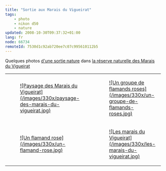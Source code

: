 ```yaml
---
title: "Sortie aux Marais du Vigueirat"
tags:
    - photo
    - nikon d50
    - nature
updated: 2008-10-30T09:37:32+01:00
lang: fr
node: 66734
remoteId: 7530d1c92ab720ee7c07c995610112b5
---
```


Quelques photos [d'une sortie nature](http://www.marais-vigueirat.reserves-naturelles.org/pages/page3.htm#DF9702) dans [la réserve naturelle des Marais du Vigueirat](http://www.marais-vigueirat.reserves-naturelles.org/)

<table class="table-centre"><tr><td><figure class="object-center"><a href="/images/paysage-des-marais-du-vigueirat.jpg">![Paysage des Marais du Vigueirat](/images/330x/paysage-des-marais-du-vigueirat.jpg)
</a></figure></td>
<td><figure class="object-center"><a href="/images/un-groupe-de-flamands-roses.jpg">![Un groupe de flamands roses](/images/330x/un-groupe-de-flamands-roses.jpg)
</a></figure></td>
</tr>
<tr><td><figure class="object-center"><a href="/images/un-flamand-rose.jpg">![Un flamand rose](/images/330x/un-flamand-rose.jpg)
</a></figure></td>
<td><figure class="object-center"><a href="/images/les-marais-du-vigueirat.jpg">![Les marais du Vigueirat](/images/330x/les-marais-du-vigueirat.jpg)
</a></figure></td>
</tr>

</table>
